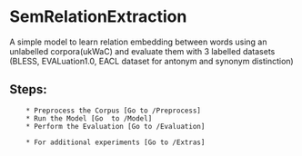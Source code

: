 # SemRelationExtraction

A simple model to learn relation embedding between words using an unlabelled corpora(ukWaC) and evaluate them with 3 labelled datasets (BLESS, EVALuation1.0, EACL dataset for antonym and synonym distinction)

## Steps: ##


        * Preprocess the Corpus [Go to /Preprocess]
        * Run the Model [Go  to /Model]
        * Perform the Evaluation [Go to /Evaluation]

        * For additional experiments [Go to /Extras]
